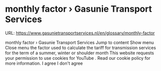 # monthly factor › Gasunie Transport Services

URL: https://www.gasunietransportservices.nl/en/glossary/monthly-factor

monthly factor › Gasunie Transport Services
Jump to content
Show menu
Close menu
the factor used to calculate the tariff for
transmission
services for the term of a summer, winter or
shoulder month
This website requests your permission to use cookies for
YouTube
. Read our
cookie policy
for more information.
I agree
I don't agree